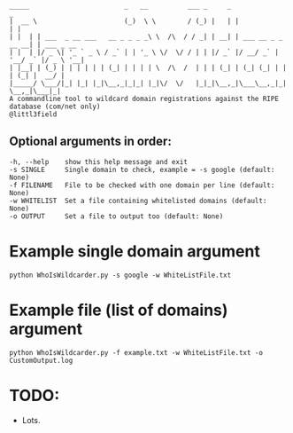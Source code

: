     _____                        _   __          ___ _     _                   _           
    |  __ \                      (_)  \ \        / (_) |   | |                 | |          
    | |  | | ___  _ __ ___   __ _ _ _ _\ \  /\  / / _| | __| | ___ __ _ _ __ __| | ___ _ __ 
    | |  | |/ _ \| '_ ` _ \ / _` | | '_ \ \/  \/ / | | |/ _` |/ __/ _` | '__/ _` |/ _ \ '__|
    | |__| | (_) | | | | | | (_| | | | | \  /\  /  | | | (_| | (_| (_| | | | (_| |  __/ |   
    |_____/ \___/|_| |_| |_|\__,_|_|_| |_|\/  \/   |_|_|\__,_|\___\__,_|_|  \__,_|\___|_|  
    A commandline tool to wildcard domain registrations against the RIPE database (com/net only)
    @littl3field
     
  ## Optional arguments in order:
  ```
  -h, --help    show this help message and exit
  -s SINGLE     Single domain to check, example = -s google (default: None)
  -f FILENAME   File to be checked with one domain per line (default: None)
  -w WHITELIST  Set a file containing whitelisted domains (default: None)
  -o OUTPUT     Set a file to output too (default: None)
  ```
  
  # Example single domain argument 
  ```
  python WhoIsWildcarder.py -s google -w WhiteListFile.txt 
  ```
  
  # Example file (list of domains) argument 
  ```
  python WhoIsWildcarder.py -f example.txt -w WhiteListFile.txt -o CustomOutput.log
  ``` 
  # TODO:
  
  - Lots.

